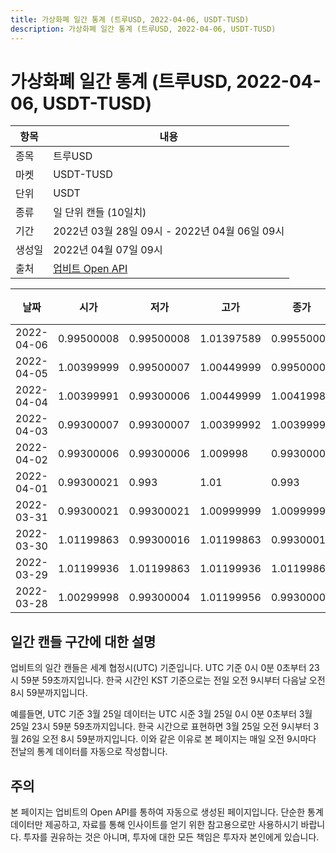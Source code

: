```yaml
---
title: 가상화폐 일간 통계 (트루USD, 2022-04-06, USDT-TUSD)
description: 가상화폐 일간 통계 (트루USD, 2022-04-06, USDT-TUSD)
---
```



가상화폐 일간 통계 (트루USD, 2022-04-06, USDT-TUSD)
===

|항목|내용|
|--|--|
|종목|트루USD|
|마켓|USDT-TUSD|
|단위|USDT|
|종류|일 단위 캔들 (10일치)|
|기간|2022년 03월 28일 09시 - 2022년 04월 06일 09시|
|생성일|2022년 04월 07일 09시|
|출처|[업비트 Open API](https://docs.upbit.com)|


|날짜|시가|저가|고가|종가|비고|
|--|--|--|--|--|--|
|2022-04-06|0.99500008|0.99500008|1.01397589|0.99550001|    |
|2022-04-05|1.00399999|0.99500007|1.00449999|0.99500007|    |
|2022-04-04|1.00399991|0.99300006|1.00449999|1.00419987|    |
|2022-04-03|0.99300007|0.99300007|1.00399992|1.00399992|    |
|2022-04-02|0.99300006|0.99300006|1.009998|0.99300006|    |
|2022-04-01|0.99300021|0.993|1.01|0.993|    |
|2022-03-31|0.99300021|0.99300021|1.00999999|1.00999999|    |
|2022-03-30|1.01199863|0.99300016|1.01199863|0.99300017|    |
|2022-03-29|1.01199936|1.01199863|1.01199936|1.01199863|    |
|2022-03-28|1.00299998|0.99300004|1.01199956|0.99300005|    |


일간 캔들 구간에 대한 설명
---


업비트의 일간 캔들은 세계 협정시(UTC) 기준입니다. 
UTC 기준 0시 0분 0초부터 23시 59분 59초까지입니다. 
한국 시간인 KST 기준으로는 전일 오전 9시부터 다음날 오전 8시 59분까지입니다. 


예를들면, UTC 기준 3월 25일 데이터는 UTC 시준 3월 25일 0시 0분 0초부터 3월 25일 23시 59분 59초까지입니다. 
한국 시간으로 표현하면 3월 25일 오전 9시부터 3월 26일 오전 8시 59분까지입니다. 
이와 같은 이유로 본 페이지는 매일 오전 9시마다 전날의 통계 데이터를 자동으로 작성합니다. 


주의
---


본 페이지는 업비트의 Open API를 통하여 자동으로 생성된 페이지입니다. 
단순한 통계 데이터만 제공하고, 자료를 통해 인사이트를 얻기 위한 참고용으로만 사용하시기 바랍니다. 
투자를 권유하는 것은 아니며, 투자에 대한 모든 책임은 투자자 본인에게 있습니다. 
